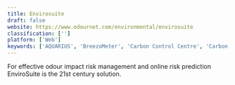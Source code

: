 ```yaml
---
title: Envirosuite
draft: false 
website: https://www.odournet.com/environmental/envirosuite
classification: ['']
platform: ['Web']
keywords: ['AQUARIUS', 'BreezoMeter', 'Carbon Control Centre', 'Carbon Real-Time', 'ChemStat', 'Donesafe', 'Enablon', 'Enfos', 'Gensuite', 'Measurabl', 'MetricStream Sustainability Management', 'PetraSim', 'RETScreen', 'SAP Sustainability Performance Management', 'Sustrana', 'Verteego', 'vx Sustain']
---
```

For effective odour impact risk management and online risk prediction EnviroSuite is the 21st century solution.